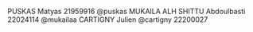 PUSKAS Matyas 21959916 @puskas
MUKAILA ALH SHITTU Abdoulbasti 22024114 @mukailaa
CARTIGNY Julien @cartigny 22200027